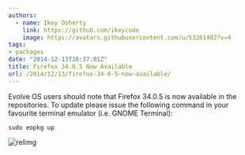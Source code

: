 ```yaml
---
authors:
  - name: Ikey Doherty
    link: https://github.com/ikeycode
    image: https://avatars.githubusercontent.com/u/53261402?v=4
tags:
- packages
date: "2014-12-13T16:37:01Z"
title: Firefox 34.0.5 Now Available
url: /2014/12/13/firefox-34-0-5-now-available/
---
```


Evolve OS users should note that Firefox 34.0.5 is now available in the repositories. To update please issue the following command in your favourite terminal 
emulator (i.e. GNOME Terminal):

```
sudo eopkg up
```

![relimg](Screenshot-from-2014-12-13-163148.png)